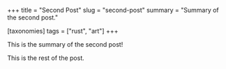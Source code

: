 +++
title = "Second Post"
slug = "second-post"
summary = "Summary of the second post."

[taxonomies]
tags = ["rust", "art"]
+++

This is the summary of the second post!

<!-- more -->

This is the rest of the post.